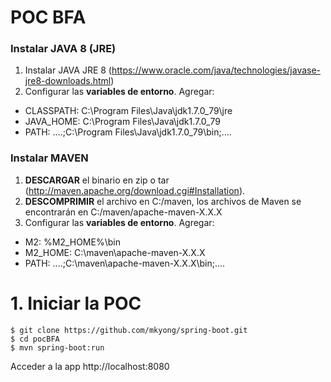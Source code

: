 # POC BFA

### Instalar JAVA 8 (JRE)

1. Instalar JAVA JRE 8 (https://www.oracle.com/java/technologies/javase-jre8-downloads.html)
2. Configurar las __variables de entorno__. Agregar:

* CLASSPATH: C:\Program Files\Java\jdk1.7.0_79\jre
* JAVA_HOME: C:\Program Files\Java\jdk1.7.0_79
* PATH: ....;C:\Program Files\Java\jdk1.7.0_79\bin;....

### Instalar MAVEN

1. __DESCARGAR__ el binario en zip o tar (http://maven.apache.org/download.cgi#Installation).
2. __DESCOMPRIMIR__ el archivo en C:/maven, los archivos de Maven se encontrarán en C:/maven/apache-maven-X.X.X
3. Configurar las __variables de entorno__. Agregar:

* M2: %M2_HOME%\bin
* M2_HOME: C:\maven\apache-maven-X.X.X
* PATH: ....;C:\maven\apache-maven-X.X.X\bin;....


# 1. Iniciar la POC
```
$ git clone https://github.com/mkyong/spring-boot.git
$ cd pocBFA
$ mvn spring-boot:run
```

Acceder a la app http://localhost:8080
